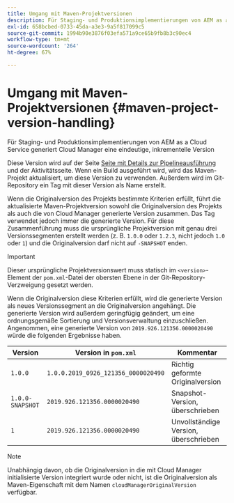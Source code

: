 ```yaml
---
title: Umgang mit Maven-Projektversionen
description: Für Staging- und Produktionsimplementierungen von AEM as a Cloud Service generiert Cloud Manager eine eindeutige, inkrementierende Version.
exl-id: 658bcbed-0733-45da-a3e3-9a5f817099c5
source-git-commit: 1994b90e3876f03efa571a9ce65b9fb8b3c90ec4
workflow-type: tm+mt
source-wordcount: '264'
ht-degree: 67%

---
```



# Umgang mit Maven-Projektversionen {#maven-project-version-handling}

Für Staging- und Produktionsimplementierungen von AEM as a Cloud Service generiert Cloud Manager eine eindeutige, inkrementelle Version

Diese Version wird auf der Seite [Seite mit Details zur Pipelineausführung](/help/implementing/cloud-manager/configuring-pipelines/managing-pipelines.md#view-details) und der Aktivitätsseite. Wenn ein Build ausgeführt wird, wird das Maven-Projekt aktualisiert, um diese Version zu verwenden. Außerdem wird im Git-Repository ein Tag mit dieser Version als Name erstellt.

Wenn die Originalversion des Projekts bestimmte Kriterien erfüllt, führt die aktualisierte Maven-Projektversion sowohl die Originalversion des Projekts als auch die von Cloud Manager generierte Version zusammen. Das Tag verwendet jedoch immer die generierte Version. Für diese Zusammenführung muss die ursprüngliche Projektversion mit genau drei Versionssegmenten erstellt werden (z. B. `1.0.0` oder `1.2.3`, nicht jedoch `1.0` oder `1`) und die Originalversion darf nicht auf `-SNAPSHOT` enden.

>[!IMPORTANT]
>
>Dieser ursprüngliche Projektversionswert muss statisch im `<version>`-Element der `pom.xml`-Datei der obersten Ebene in der Git-Repository-Verzweigung gesetzt werden.

Wenn die Originalversion diese Kriterien erfüllt, wird die generierte Version als neues Versionssegment an die Originalversion angehängt. Die generierte Version wird außerdem geringfügig geändert, um eine ordnungsgemäße Sortierung und Versionsverwaltung einzuschließen. Angenommen, eine generierte Version von `2019.926.121356.0000020490` würde die folgenden Ergebnisse haben.

| Version | Version in `pom.xml` | Kommentar |
|---|---|---|
| `1.0.0` | `1.0.0.2019_0926_121356_0000020490` | Richtig geformte Originalversion |
| `1.0.0-SNAPSHOT` | `2019.926.121356.0000020490` | Snapshot-Version, überschrieben |
| `1` | `2019.926.121356.0000020490` | Unvollständige Version, überschrieben |

>[!NOTE]
>
>Unabhängig davon, ob die Originalversion in die mit Cloud Manager initialisierte Version integriert wurde oder nicht, ist die Originalversion als Maven-Eigenschaft mit dem Namen `cloudManagerOriginalVersion` verfügbar.
